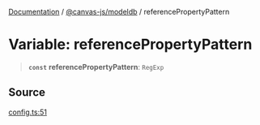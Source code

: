 [Documentation](../../../index.md) / [@canvas-js/modeldb](../index.md) / referencePropertyPattern

# Variable: referencePropertyPattern

> **`const`** **referencePropertyPattern**: `RegExp`

## Source

[config.ts:51](https://github.com/canvasxyz/canvas/blob/4c6b729f/packages/modeldb/src/config.ts#L51)
